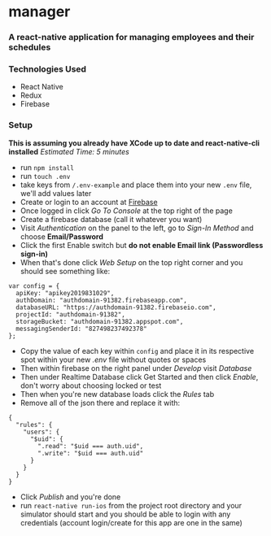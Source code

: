 # manager
### A react-native application for managing employees and their schedules

### Technologies Used
- React Native
- Redux
- Firebase

### Setup
**This is assuming you already have XCode up to date and react-native-cli installed**
*Estimated Time: 5 minutes*

- run `npm install`
- run `touch .env`
- take keys from `/.env-example` and place them into your new `.env` file, we'll add values later
- Create or login to an account at [Firebase](https://firebase.google.com/)
- Once logged in click *Go To Console* at the top right of the page
- Create a firebase database (call it whatever you want)
- Visit *Authentication* on the panel to the left, go to *Sign-In Method* and choose **Email/Password**
- Click the first Enable switch but **do not enable Email link (Passwordless sign-in)**
- When that's done click *Web Setup* on the top right corner and you should see something like:
```
var config = {
  apiKey: "apikey2019831029",
  authDomain: "authdomain-91382.firebaseapp.com",
  databaseURL: "https://authdomain-91382.firebaseio.com",
  projectId: "authdomain-91382",
  storageBucket: "authdomain-91382.appspot.com",
  messagingSenderId: "827498237492378"
};
```
- Copy the value of each key within `config` and place it in its respective spot within your new *.env* file without quotes or spaces
- Then within firebase on the right panel under *Develop* visit *Database*
- Then under Realtime Database click Get Started and then click *Enable*, don't worry about choosing locked or test
- Then when you're new database loads click the *Rules* tab
- Remove all of the json there and replace it with:
```
{
  "rules": {
    "users": {
      "$uid": {
        ".read": "$uid === auth.uid",
        ".write": "$uid === auth.uid"
      }
    }
  }
}
```
- Click *Publish* and you're done
- run `react-native run-ios` from the project root directory and your simulator should start and you should be able to login with any credentials (account login/create for this app are one in the same)
